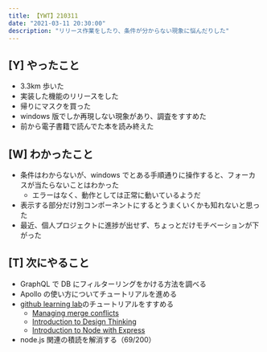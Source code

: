 ```yaml
---
title: 【YWT】210311
date: "2021-03-11 20:30:00"
description: "リリース作業をしたり、条件が分からない現象に悩んだりした"
---
```


## [Y] やったこと

- 3.3km 歩いた
- 実装した機能のリリースをした
- 帰りにマスクを買った
- windows 版でしか再現しない現象があり、調査をすすめた
- 前から電子書籍で読んでた本を読み終えた

## [W] わかったこと

- 条件はわからないが、windows でとある手順通りに操作すると、フォーカスが当たらないことはわかった
  - エラーはなく、動作としては正常に動いているようだ
- 表示する部分だけ別コンポーネントにするとうまくいくかも知れないと思った
- 最近、個人プロジェクトに進捗が出せず、ちょっとだけモチベーションが下がった

## [T] 次にやること

- GraphQL で DB にフィルターリングをかける方法を調べる
- Apollo の使い方についてチュートリアルを進める
- [github learning lab](https://lab.github.com/githubtraining)のチュートリアルをすすめる
  - [Managing merge conflicts](https://lab.github.com/githubtraining/managing-merge-conflicts)
  - [Introduction to Design Thinking](https://lab.github.com/githubtraining/introduction-to-design-thinking)
  - [Introduction to Node with Express](https://lab.github.com/everydeveloper/introduction-to-node-with-express)
- node.js 関連の積読を解消する（69/200）

<!-- https://twitter.com/camomile_cafe/status/1369998904125616130?s=20 -->
